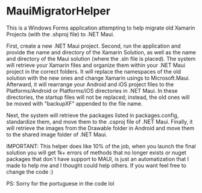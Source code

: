 # MauiMigratorHelper

This is a Windows Forms application attempting to help migrate old Xamarin Projects (with the .shproj file) to .NET Maui.

First, create a new .NET Maui project.
Second, run the application and provide the name and directory of the Xamarin Solution, as well as the name and directory of the Maui solution (where the .sln file is placed).
The system will retrieve your Xamarin files and organize them within your .NET Maui project in the correct folders. It will replace the namespaces of the old solution with the new ones and change Xamarin usings to Microsoft.Maui. Afterward, it will rearrange your Android and iOS project files to the Platforms/Android or Platforms/iOS directories in .NET Maui. In these directories, the startup files will not be replaced; instead, the old ones will be moved with "backupXF" appended to the file name.

Next, the system will retrieve the packages listed in packages.config, standardize them, and move them to the .csproj file of .NET Maui. Finally, it will retrieve the images from the Drawable folder in Android and move them to the shared image folder of .NET Maui.

IMPORTANT: This helper does like 10% of the job, when you launch the final solution you will get 1k+ errors of methods that no longer exists or nuget packages that don´t have support to MAUI, is just an automatization that I made to help me and I thought could help others. If you want feel free to change the code :)

PS: Sorry for the portuguese in the code lol
